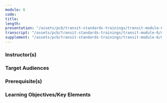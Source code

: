 ```yaml
---
module: 6
code: 
title: 
length: 
presentation: "/assets/pcb/transit-standards-trainings/transit-module-6/mt6ppt.pdf"
transcript: "/assets/pcb/transit-standards-trainings/transit-module-6/mt6trans.pdf"
supplement: "/assets/pcb/transit-standards-trainings/transit-module-6/mt6sup.pdf"
---
```



### Instructor(s)


### Target Audiences


### Prerequisite(s)


### Learning Objectives/Key Elements
